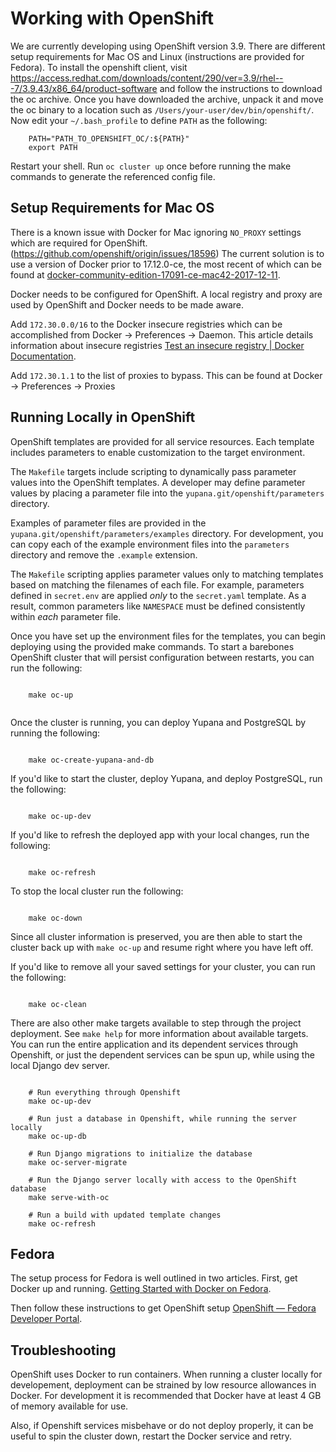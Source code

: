 # Working with OpenShift
We are currently developing using OpenShift version 3.9. There are different setup requirements for Mac OS and Linux (instructions are provided for Fedora). To install the openshift client, visit https://access.redhat.com/downloads/content/290/ver=3.9/rhel---7/3.9.43/x86_64/product-software and follow the instructions to download the oc archive. Once you have downloaded the archive, unpack it and move the oc binary to a location such as `/Users/your-user/dev/bin/openshift/`. Now edit your `~/.bash_profile` to define `PATH` as the following:

```
    PATH="PATH_TO_OPENSHIFT_OC/:${PATH}"
    export PATH
```

Restart your shell. Run `oc cluster up` once before running the make commands to generate the referenced config file.

## Setup Requirements for Mac OS

There is a known issue with Docker for Mac ignoring `NO_PROXY` settings which are required for OpenShift. (https://github.com/openshift/origin/issues/18596) The current solution is to use a version of Docker prior to 17.12.0-ce, the most recent of which can be found at [docker-community-edition-17091-ce-mac42-2017-12-11](https://docs.docker.com/docker-for-mac/release-notes/#docker-community-edition-17091-ce-mac42-2017-12-11).

Docker needs to be configured for OpenShift. A local registry and proxy are used by OpenShift and Docker needs to be made aware.

Add `172.30.0.0/16` to the Docker insecure registries which can be accomplished from Docker -> Preferences -> Daemon. This article details information about insecure registries [Test an insecure registry | Docker Documentation](https://docs.docker.com/registry/insecure/).

Add `172.30.1.1` to the list of proxies to bypass. This can be found at Docker -> Preferences -> Proxies

## Running Locally in OpenShift

OpenShift templates are provided for all service resources. Each template includes parameters to enable customization to the target environment.

The `Makefile` targets include scripting to dynamically pass parameter values into the OpenShift templates. A developer may define parameter values by placing a parameter file into the `yupana.git/openshift/parameters` directory.

Examples of parameter files are provided in the `yupana.git/openshift/parameters/examples` directory. For development, you can copy each of the example environment files into the `parameters` directory and remove the `.example` extension.

The `Makefile` scripting applies parameter values only to matching templates based on matching the filenames of each file. For example, parameters defined in `secret.env` are applied *only* to the `secret.yaml` template. As a result, common parameters like `NAMESPACE` must be defined consistently within *each* parameter file.

Once you have set up the environment files for the templates, you can begin deploying using the provided make commands. To start a barebones OpenShift cluster that will persist configuration between restarts, you can run the following:

```

    make oc-up
    
```

 Once the cluster is running, you can deploy Yupana and PostgreSQL by running the following:

```

    make oc-create-yupana-and-db

```

If you'd like to start the cluster, deploy Yupana, and deploy PostgreSQL, run the following:

```

    make oc-up-dev

```

If you'd like to refresh the deployed app with your local changes, run the following:

```

    make oc-refresh

```

To stop the local cluster run the following:

```

    make oc-down

```

Since all cluster information is preserved, you are then able to start the cluster back up with `make oc-up` and resume right where you have left off.

If you'd like to remove all your saved settings for your cluster, you can run the following:

```

    make oc-clean

```

There are also other make targets available to step through the project deployment. See `make help` for more information about available targets. You can run the entire application and its dependent services through Openshift, or just the dependent services can be spun up, while using the local Django dev server.

```

    # Run everything through Openshift
    make oc-up-dev

    # Run just a database in Openshift, while running the server locally
    make oc-up-db

    # Run Django migrations to initialize the database
    make oc-server-migrate

    # Run the Django server locally with access to the OpenShift database
    make serve-with-oc

    # Run a build with updated template changes
    make oc-refresh

```

## Fedora

The setup process for Fedora is well outlined in two articles.
First, get Docker up and running. [Getting Started with Docker on Fedora](https://developer.fedoraproject.org/tools/docker/docker-installation.html).

Then follow these instructions to get OpenShift setup [OpenShift — Fedora Developer Portal](https://developer.fedoraproject.org/deployment/openshift/about.html).

## Troubleshooting

OpenShift uses Docker to run containers. When running a cluster locally for developement, deployment can be strained by low resource allowances in Docker. For development it is recommended that Docker have at least 4 GB of memory available for use.

Also, if Openshift services misbehave or do not deploy properly, it can be useful to spin the cluster down, restart the Docker service and retry.
